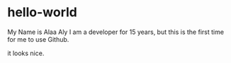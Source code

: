 # hello-world

My Name is Alaa Aly
I am a developer for 15 years, but this is the first time for me to use Github.

it looks nice.
